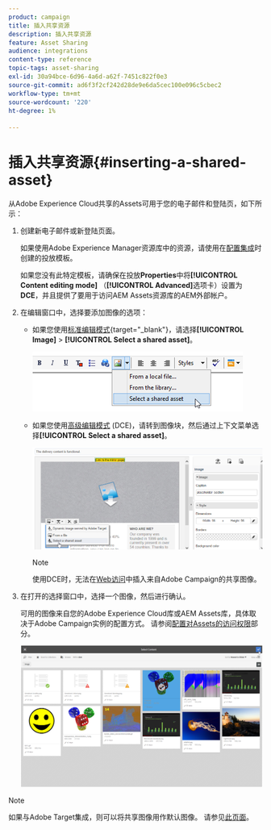 ```yaml
---
product: campaign
title: 插入共享资源
description: 插入共享资源
feature: Asset Sharing
audience: integrations
content-type: reference
topic-tags: asset-sharing
exl-id: 30a94bce-6d96-4a6d-a62f-7451c822f0e3
source-git-commit: ad6f3f2cf242d28de9e6da5cec100e096c5cbec2
workflow-type: tm+mt
source-wordcount: '220'
ht-degree: 1%

---
```


# 插入共享资源{#inserting-a-shared-asset}

从Adobe Experience Cloud共享的Assets可用于您的电子邮件和登陆页，如下所示：

1. 创建新电子邮件或新登陆页面。

   如果使用Adobe Experience Manager资源库中的资源，请使用在[配置集成](../../integrations/using/configuring-access-to-assets.md#integrating-with-aem-assets)时创建的投放模板。

   如果您没有此特定模板，请确保在投放&#x200B;**Properties**&#x200B;中将&#x200B;**[!UICONTROL Content editing mode]** （**[!UICONTROL Advanced]**&#x200B;选项卡）设置为&#x200B;**DCE**，并且提供了要用于访问AEM Assets资源库的AEM外部帐户。

1. 在编辑窗口中，选择要添加图像的选项：

   * 如果您使用[标准编辑模式](https://experienceleague.adobe.com/docs/campaign/campaign-v8/send/emails/defining-the-email-content.html#adding-images){target="_blank"}，请选择&#x200B;**[!UICONTROL Image]** > **[!UICONTROL Select a shared asset]**。

     ![](assets/dam_insert_image_standard.png)

   * 如果您使用[高级编辑模式](../../web/using/about-campaign-html-editor.md) (DCE)，请转到图像块，然后通过上下文菜单选择&#x200B;**[!UICONTROL Select a shared asset]**。

     ![](assets/dam_insert_image_dce.png)

     >[!NOTE]
     >
     >使用DCE时，无法在[Web访问](../../platform/using/adobe-campaign-workspace.md#console-and-web-access)中插入来自Adobe Campaign的共享图像。

1. 在打开的选择窗口中，选择一个图像，然后进行确认。

   可用的图像来自您的Adobe Experience Cloud库或AEM Assets库，具体取决于Adobe Campaign实例的配置方式。 请参阅[配置对Assets的访问权限](../../integrations/using/configuring-access-to-assets.md)部分。

   ![](assets/dam_shared_image_selection.png)

>[!NOTE]
>
>如果与Adobe Target集成，则可以将共享图像用作默认图像。 请参见[此页面](../../integrations/using/integrating-with-adobe-target.md)。

